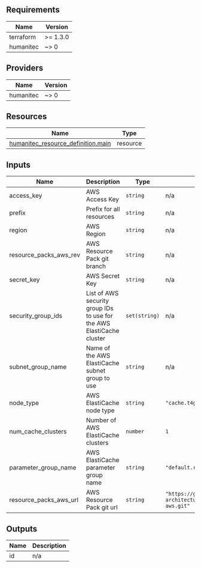 <!-- BEGIN_TF_DOCS -->
## Requirements

| Name | Version |
|------|---------|
| terraform | >= 1.3.0 |
| humanitec | ~> 0 |

## Providers

| Name | Version |
|------|---------|
| humanitec | ~> 0 |

## Resources

| Name | Type |
|------|------|
| [humanitec_resource_definition.main](https://registry.terraform.io/providers/humanitec/humanitec/latest/docs/resources/resource_definition) | resource |

## Inputs

| Name | Description | Type | Default | Required |
|------|-------------|------|---------|:--------:|
| access\_key | AWS Access Key | `string` | n/a | yes |
| prefix | Prefix for all resources | `string` | n/a | yes |
| region | AWS Region | `string` | n/a | yes |
| resource\_packs\_aws\_rev | AWS Resource Pack git branch | `string` | n/a | yes |
| secret\_key | AWS Secret Key | `string` | n/a | yes |
| security\_group\_ids | List of AWS security group IDs to use for the AWS ElastiCache cluster | `set(string)` | n/a | yes |
| subnet\_group\_name | Name of the AWS ElastiCache subnet group to use | `string` | n/a | yes |
| node\_type | AWS ElastiCache node type | `string` | `"cache.t4g.micro"` | no |
| num\_cache\_clusters | Number of AWS ElastiCache clusters | `number` | `1` | no |
| parameter\_group\_name | AWS ElastiCache parameter group name | `string` | `"default.redis7.cluster.on"` | no |
| resource\_packs\_aws\_url | AWS Resource Pack git url | `string` | `"https://github.com/humanitec-architecture/resource-packs-aws.git"` | no |

## Outputs

| Name | Description |
|------|-------------|
| id | n/a |
<!-- END_TF_DOCS -->